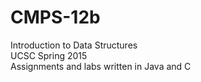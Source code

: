 # CMPS-12b 
Introduction to Data Structures  
UCSC Spring 2015  
Assignments and labs written in Java and C  
